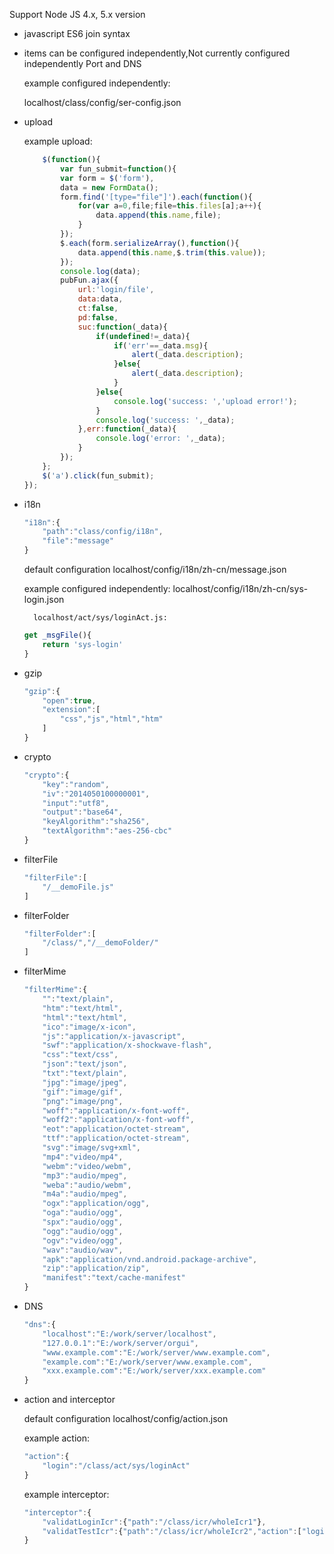 Support Node JS 4.x, 5.x version

* javascript ES6 join syntax

* items can be configured independently,Not currently configured independently Port and DNS

  example configured independently:
  
    localhost/class/config/ser-config.json
    
* upload

  example upload:
  
	```javascript
		$(function(){
			var fun_submit=function(){
			var form = $('form'),
			data = new FormData();
			form.find('[type="file"]').each(function(){
				for(var a=0,file;file=this.files[a];a++){
					data.append(this.name,file);
				}
			});
			$.each(form.serializeArray(),function(){
				data.append(this.name,$.trim(this.value));
			});
			console.log(data);
			pubFun.ajax({
				url:'login/file',
				data:data,
				ct:false,
				pd:false,
				suc:function(_data){
					if(undefined!=_data){
						if('err'==_data.msg){
							alert(_data.description);
						}else{
							alert(_data.description);
						}
					}else{
						console.log('success: ','upload error!');
					}
					console.log('success: ',_data);
				},err:function(_data){
					console.log('error: ',_data);
				}
			});
		};
		$('a').click(fun_submit);
	});
	```
	
* i18n

	```javascript
	"i18n":{
		"path":"class/config/i18n",
		"file":"message"
	}
	```
	default configuration localhost/config/i18n/zh-cn/message.json
	
	example configured independently:
		localhost/config/i18n/zh-cn/sys-login.json
		
		localhost/act/sys/loginAct.js:
		
	```javascript
	get _msgFile(){
		return 'sys-login'
	}
	```

* gzip

	```javascript
	"gzip":{
		"open":true,
		"extension":[
			"css","js","html","htm"
		]
	}
	```
	
* crypto

	```javascript
	"crypto":{
		"key":"random",
		"iv":"2014050100000001",
		"input":"utf8",
		"output":"base64",
		"keyAlgorithm":"sha256",
		"textAlgorithm":"aes-256-cbc"
	}
	```
	
* filterFile

	```javascript
	"filterFile":[
		"/__demoFile.js"
	]
	```
	
* filterFolder

	```javascript
	"filterFolder":[
		"/class/","/__demoFolder/"
	]
	```
	
* filterMime

	```javascript
	"filterMime":{
		"":"text/plain",
		"htm":"text/html",
		"html":"text/html",
		"ico":"image/x-icon",
		"js":"application/x-javascript",
		"swf":"application/x-shockwave-flash",
		"css":"text/css",
		"json":"text/json",
		"txt":"text/plain",
		"jpg":"image/jpeg",
		"gif":"image/gif",
		"png":"image/png",
		"woff":"application/x-font-woff",
		"woff2":"application/x-font-woff",
		"eot":"application/octet-stream",
		"ttf":"application/octet-stream",
		"svg":"image/svg+xml",
		"mp4":"video/mp4",
		"webm":"video/webm",
		"mp3":"audio/mpeg",
		"weba":"audio/webm",
		"m4a":"audio/mpeg",
		"ogx":"application/ogg",
		"oga":"audio/ogg",
		"spx":"audio/ogg",
		"ogg":"audio/ogg",
		"ogv":"video/ogg",
		"wav":"audio/wav",
		"apk":"application/vnd.android.package-archive",
		"zip":"application/zip",
		"manifest":"text/cache-manifest"
	}
	```
	
* DNS

	```javascript
	"dns":{
		"localhost":"E:/work/server/localhost",
		"127.0.0.1":"E:/work/server/orgui",
		"www.example.com":"E:/work/server/www.example.com",
		"example.com":"E:/work/server/www.example.com",
		"xxx.example.com":"E:/work/server/xxx.example.com"
	}
	```
	
* action and interceptor

	default configuration  localhost/config/action.json
	
	example action:
	```javascript
	"action":{
		"login":"/class/act/sys/loginAct"
	}
	```
	example interceptor:
	```javascript
	"interceptor":{
		"validatLoginIcr":{"path":"/class/icr/wholeIcr1"},
		"validatTestIcr":{"path":"/class/icr/wholeIcr2","action":["login"]}
	}
	```
